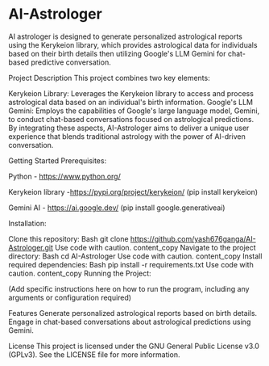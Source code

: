 # AI-Astrologer
AI astrologer is designed to generate personalized astrological reports using the Kerykeion library, which provides astrological data for individuals based on their birth details then utilizing Google's LLM Gemini for chat-based predictive conversation.  

Project Description
This project combines two key elements:

Kerykeion Library: Leverages the Kerykeion library to access and process astrological data based on an individual's birth information.
Google's LLM Gemini: Employs the capabilities of Google's large language model, Gemini, to conduct chat-based conversations focused on astrological predictions.
By integrating these aspects, AI-Astrologer aims to deliver a unique user experience that blends traditional astrology with the power of AI-driven conversation.

Getting Started
Prerequisites:

Python  - https://www.python.org/

Kerykeion library -https://pypi.org/project/kerykeion/ (pip install kerykeion)

Gemini AI - https://ai.google.dev/ (pip install google.generativeai)

Installation:

Clone this repository:
Bash
git clone https://github.com/yash676ganga/AI-Astrologer.git
Use code with caution.
content_copy
Navigate to the project directory:
Bash
cd AI-Astrologer
Use code with caution.
content_copy
Install required dependencies:
Bash
pip install -r requirements.txt
Use code with caution.
content_copy
Running the Project:

(Add specific instructions here on how to run the program, including any arguments or configuration required)

Features
Generate personalized astrological reports based on birth details.
Engage in chat-based conversations about astrological predictions using Gemini.


License
This project is licensed under the GNU General Public License v3.0 (GPLv3). See the LICENSE file for more information.

